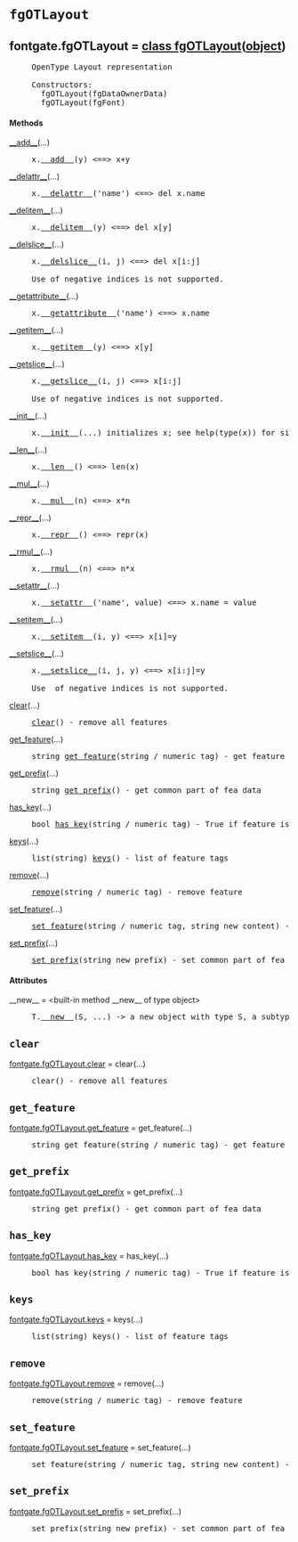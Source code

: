 

<a name="fontgate.fgOTLayout"></a>

# `fgOTLayout`


<dt class="class"><h2><span class="class-name">fontgate.fgOTLayout</span> = <a name="fontgate.fgOTLayout" href="#fontgate.fgOTLayout">class fgOTLayout</a>(<a href="./__builtin__.html#object">object</a>)</h2></dt><dd class="class"><dd>


<pre class="doc" markdown="0">OpenType Layout representation

Constructors:
  fgOTLayout(fgDataOwnerData)
  fgOTLayout(fgFont)</pre>


</dd><h4 class="head-methods">Methods </h4><dl class="function"><dt><a name="fgOTLayout-__add__" href="#fgOTLayout-__add__"><span class="function-name">__add__</span></a><span class="argspec">(...)</span></dt><dd>

<pre class="doc" markdown="0">x.<a href="#fontgate.fgOTLayout-__add__">__add__</a>(y) <==> x+y</pre>

</dd></dl>
<dl class="function"><dt><a name="fgOTLayout-__delattr__" href="#fgOTLayout-__delattr__"><span class="function-name">__delattr__</span></a><span class="argspec">(...)</span></dt><dd>

<pre class="doc" markdown="0">x.<a href="#fontgate.fgOTLayout-__delattr__">__delattr__</a>('name') <==> del x.name</pre>

</dd></dl>
<dl class="function"><dt><a name="fgOTLayout-__delitem__" href="#fgOTLayout-__delitem__"><span class="function-name">__delitem__</span></a><span class="argspec">(...)</span></dt><dd>

<pre class="doc" markdown="0">x.<a href="#fontgate.fgOTLayout-__delitem__">__delitem__</a>(y) <==> del x[y]</pre>

</dd></dl>
<dl class="function"><dt><a name="fgOTLayout-__delslice__" href="#fgOTLayout-__delslice__"><span class="function-name">__delslice__</span></a><span class="argspec">(...)</span></dt><dd>

<pre class="doc" markdown="0">x.<a href="#fontgate.fgOTLayout-__delslice__">__delslice__</a>(i, j) <==> del x[i:j]

Use of negative indices is not supported.</pre>

</dd></dl>
<dl class="function"><dt><a name="fgOTLayout-__getattribute__" href="#fgOTLayout-__getattribute__"><span class="function-name">__getattribute__</span></a><span class="argspec">(...)</span></dt><dd>

<pre class="doc" markdown="0">x.<a href="#fontgate.fgOTLayout-__getattribute__">__getattribute__</a>('name') <==> x.name</pre>

</dd></dl>
<dl class="function"><dt><a name="fgOTLayout-__getitem__" href="#fgOTLayout-__getitem__"><span class="function-name">__getitem__</span></a><span class="argspec">(...)</span></dt><dd>

<pre class="doc" markdown="0">x.<a href="#fontgate.fgOTLayout-__getitem__">__getitem__</a>(y) <==> x[y]</pre>

</dd></dl>
<dl class="function"><dt><a name="fgOTLayout-__getslice__" href="#fgOTLayout-__getslice__"><span class="function-name">__getslice__</span></a><span class="argspec">(...)</span></dt><dd>

<pre class="doc" markdown="0">x.<a href="#fontgate.fgOTLayout-__getslice__">__getslice__</a>(i, j) <==> x[i:j]

Use of negative indices is not supported.</pre>

</dd></dl>
<dl class="function"><dt><a name="fgOTLayout-__init__" href="#fgOTLayout-__init__"><span class="function-name">__init__</span></a><span class="argspec">(...)</span></dt><dd>

<pre class="doc" markdown="0">x.<a href="#fontgate.fgOTLayout-__init__">__init__</a>(...) initializes x; see help(type(x)) for signature</pre>

</dd></dl>
<dl class="function"><dt><a name="fgOTLayout-__len__" href="#fgOTLayout-__len__"><span class="function-name">__len__</span></a><span class="argspec">(...)</span></dt><dd>

<pre class="doc" markdown="0">x.<a href="#fontgate.fgOTLayout-__len__">__len__</a>() <==> len(x)</pre>

</dd></dl>
<dl class="function"><dt><a name="fgOTLayout-__mul__" href="#fgOTLayout-__mul__"><span class="function-name">__mul__</span></a><span class="argspec">(...)</span></dt><dd>

<pre class="doc" markdown="0">x.<a href="#fontgate.fgOTLayout-__mul__">__mul__</a>(n) <==> x*n</pre>

</dd></dl>
<dl class="function"><dt><a name="fgOTLayout-__repr__" href="#fgOTLayout-__repr__"><span class="function-name">__repr__</span></a><span class="argspec">(...)</span></dt><dd>

<pre class="doc" markdown="0">x.<a href="#fontgate.fgOTLayout-__repr__">__repr__</a>() <==> repr(x)</pre>

</dd></dl>
<dl class="function"><dt><a name="fgOTLayout-__rmul__" href="#fgOTLayout-__rmul__"><span class="function-name">__rmul__</span></a><span class="argspec">(...)</span></dt><dd>

<pre class="doc" markdown="0">x.<a href="#fontgate.fgOTLayout-__rmul__">__rmul__</a>(n) <==> n*x</pre>

</dd></dl>
<dl class="function"><dt><a name="fgOTLayout-__setattr__" href="#fgOTLayout-__setattr__"><span class="function-name">__setattr__</span></a><span class="argspec">(...)</span></dt><dd>

<pre class="doc" markdown="0">x.<a href="#fontgate.fgOTLayout-__setattr__">__setattr__</a>('name', value) <==> x.name = value</pre>

</dd></dl>
<dl class="function"><dt><a name="fgOTLayout-__setitem__" href="#fgOTLayout-__setitem__"><span class="function-name">__setitem__</span></a><span class="argspec">(...)</span></dt><dd>

<pre class="doc" markdown="0">x.<a href="#fontgate.fgOTLayout-__setitem__">__setitem__</a>(i, y) <==> x[i]=y</pre>

</dd></dl>
<dl class="function"><dt><a name="fgOTLayout-__setslice__" href="#fgOTLayout-__setslice__"><span class="function-name">__setslice__</span></a><span class="argspec">(...)</span></dt><dd>

<pre class="doc" markdown="0">x.<a href="#fontgate.fgOTLayout-__setslice__">__setslice__</a>(i, j, y) <==> x[i:j]=y

Use  of negative indices is not supported.</pre>

</dd></dl>
<dl class="function"><dt><a name="fgOTLayout-clear" href="#fgOTLayout-clear"><span class="function-name">clear</span></a><span class="argspec">(...)</span></dt><dd>

<pre class="doc" markdown="0"><a href="#fontgate.fgOTLayout-clear">clear</a>() - remove all features</pre>

</dd></dl>
<dl class="function"><dt><a name="fgOTLayout-get_feature" href="#fgOTLayout-get_feature"><span class="function-name">get_feature</span></a><span class="argspec">(...)</span></dt><dd>

<pre class="doc" markdown="0">string <a href="#fontgate.fgOTLayout-get_feature">get_feature</a>(string / numeric tag) - get feature text</pre>

</dd></dl>
<dl class="function"><dt><a name="fgOTLayout-get_prefix" href="#fgOTLayout-get_prefix"><span class="function-name">get_prefix</span></a><span class="argspec">(...)</span></dt><dd>

<pre class="doc" markdown="0">string <a href="#fontgate.fgOTLayout-get_prefix">get_prefix</a>() - get common part of fea data</pre>

</dd></dl>
<dl class="function"><dt><a name="fgOTLayout-has_key" href="#fgOTLayout-has_key"><span class="function-name">has_key</span></a><span class="argspec">(...)</span></dt><dd>

<pre class="doc" markdown="0">bool <a href="#fontgate.fgOTLayout-has_key">has_key</a>(string / numeric tag) - True if feature is present</pre>

</dd></dl>
<dl class="function"><dt><a name="fgOTLayout-keys" href="#fgOTLayout-keys"><span class="function-name">keys</span></a><span class="argspec">(...)</span></dt><dd>

<pre class="doc" markdown="0">list(string) <a href="#fontgate.fgOTLayout-keys">keys</a>() - list of feature tags</pre>

</dd></dl>
<dl class="function"><dt><a name="fgOTLayout-remove" href="#fgOTLayout-remove"><span class="function-name">remove</span></a><span class="argspec">(...)</span></dt><dd>

<pre class="doc" markdown="0"><a href="#fontgate.fgOTLayout-remove">remove</a>(string / numeric tag) - remove feature</pre>

</dd></dl>
<dl class="function"><dt><a name="fgOTLayout-set_feature" href="#fgOTLayout-set_feature"><span class="function-name">set_feature</span></a><span class="argspec">(...)</span></dt><dd>

<pre class="doc" markdown="0"><a href="#fontgate.fgOTLayout-set_feature">set_feature</a>(string / numeric tag, string new_content) - set feature text</pre>

</dd></dl>
<dl class="function"><dt><a name="fgOTLayout-set_prefix" href="#fgOTLayout-set_prefix"><span class="function-name">set_prefix</span></a><span class="argspec">(...)</span></dt><dd>

<pre class="doc" markdown="0"><a href="#fontgate.fgOTLayout-set_prefix">set_prefix</a>(string new_prefix) - set common part of fea data</pre>

</dd></dl>

  <h4 class="head-attrs">Attributes </h4><dl><dt><span class="other-name">__new__</span> = &lt;built-in method __new__ of type object&gt;<dd>

<pre class="doc" markdown="0">T.<a href="#fontgate.fgOTLayout-__new__">__new__</a>(S, ...) -> a new object with type S, a subtype of T</pre>

</dd></dl>
</dd>


<a name="fontgate.fgOTLayout.clear"></a>

## `clear`


<dl class="function"><dt><a name="-fontgate.fgOTLayout.clear" href="#-fontgate.fgOTLayout.clear"><span class="function-name">fontgate.fgOTLayout.clear</span></a> = clear<span class="argspec">(...)</span></dt><dd>

<pre class="doc" markdown="0">clear() - remove all features</pre>

</dd></dl>



<a name="fontgate.fgOTLayout.get_feature"></a>

## `get_feature`


<dl class="function"><dt><a name="-fontgate.fgOTLayout.get_feature" href="#-fontgate.fgOTLayout.get_feature"><span class="function-name">fontgate.fgOTLayout.get_feature</span></a> = get_feature<span class="argspec">(...)</span></dt><dd>

<pre class="doc" markdown="0">string get_feature(string / numeric tag) - get feature text</pre>

</dd></dl>



<a name="fontgate.fgOTLayout.get_prefix"></a>

## `get_prefix`


<dl class="function"><dt><a name="-fontgate.fgOTLayout.get_prefix" href="#-fontgate.fgOTLayout.get_prefix"><span class="function-name">fontgate.fgOTLayout.get_prefix</span></a> = get_prefix<span class="argspec">(...)</span></dt><dd>

<pre class="doc" markdown="0">string get_prefix() - get common part of fea data</pre>

</dd></dl>



<a name="fontgate.fgOTLayout.has_key"></a>

## `has_key`


<dl class="function"><dt><a name="-fontgate.fgOTLayout.has_key" href="#-fontgate.fgOTLayout.has_key"><span class="function-name">fontgate.fgOTLayout.has_key</span></a> = has_key<span class="argspec">(...)</span></dt><dd>

<pre class="doc" markdown="0">bool has_key(string / numeric tag) - True if feature is present</pre>

</dd></dl>



<a name="fontgate.fgOTLayout.keys"></a>

## `keys`


<dl class="function"><dt><a name="-fontgate.fgOTLayout.keys" href="#-fontgate.fgOTLayout.keys"><span class="function-name">fontgate.fgOTLayout.keys</span></a> = keys<span class="argspec">(...)</span></dt><dd>

<pre class="doc" markdown="0">list(string) keys() - list of feature tags</pre>

</dd></dl>



<a name="fontgate.fgOTLayout.remove"></a>

## `remove`


<dl class="function"><dt><a name="-fontgate.fgOTLayout.remove" href="#-fontgate.fgOTLayout.remove"><span class="function-name">fontgate.fgOTLayout.remove</span></a> = remove<span class="argspec">(...)</span></dt><dd>

<pre class="doc" markdown="0">remove(string / numeric tag) - remove feature</pre>

</dd></dl>



<a name="fontgate.fgOTLayout.set_feature"></a>

## `set_feature`


<dl class="function"><dt><a name="-fontgate.fgOTLayout.set_feature" href="#-fontgate.fgOTLayout.set_feature"><span class="function-name">fontgate.fgOTLayout.set_feature</span></a> = set_feature<span class="argspec">(...)</span></dt><dd>

<pre class="doc" markdown="0">set_feature(string / numeric tag, string new_content) - set feature text</pre>

</dd></dl>



<a name="fontgate.fgOTLayout.set_prefix"></a>

## `set_prefix`


<dl class="function"><dt><a name="-fontgate.fgOTLayout.set_prefix" href="#-fontgate.fgOTLayout.set_prefix"><span class="function-name">fontgate.fgOTLayout.set_prefix</span></a> = set_prefix<span class="argspec">(...)</span></dt><dd>

<pre class="doc" markdown="0">set_prefix(string new_prefix) - set common part of fea data</pre>

</dd></dl>

